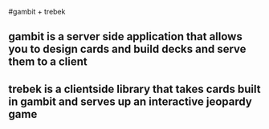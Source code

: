 #gambit + trebek


## gambit is a server side application that allows you to design cards and build decks and serve them to a client

## trebek is a clientside library that takes cards built in gambit and serves up an interactive jeopardy game

